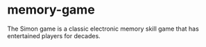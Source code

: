 # memory-game
 The Simon game is a classic electronic memory skill game that has entertained players for decades. 
